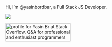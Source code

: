 Hi, I’m @yasinbordbar, a Full Stack JS Developer.


![](https://www.codewars.com/users/yasinbordbar/badges/large)

<a href="https://stackoverflow.com/users/14199632/yasin-br"><img src="https://stackoverflow.com/users/flair/14199632.png?theme=dark" width="208" height="58" alt="profile for Yasin Br at Stack Overflow, Q&amp;A for professional and enthusiast programmers" title="profile for Yasin Br at Stack Overflow, Q&amp;A for professional and enthusiast programmers"></a>


